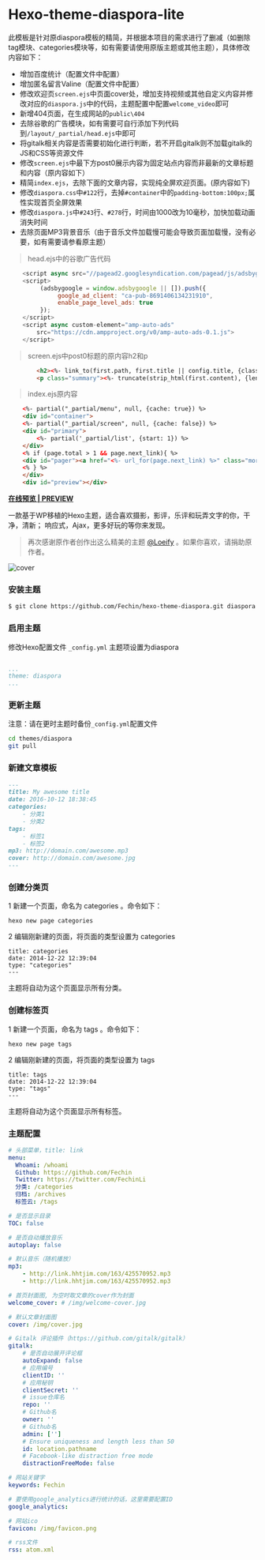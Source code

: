 # Hexo-theme-diaspora-lite

此模板是针对原diaspora模板的精简，并根据本项目的需求进行了删减（如删除tag模块、categories模块等，如有需要请使用原版主题或其他主题），具体修改内容如下：

- 增加百度统计（配置文件中配置）
- 增加匿名留言Valine（配置文件中配置）
- 修改欢迎页`screen.ejs`中页面cover处，增加支持视频或其他自定义内容并修改对应的`diaspora.js`中的代码，主题配置中配置`welcome_video`即可
- 新增404页面，在生成网站的`public\404`
- 去除谷歌的广告模块，如有需要可自行添加下列代码到`/layout/_partial/head.ejs`中即可
- 将gitalk相关内容是否需要初始化进行判断，若不开启gitalk则不加载gitalk的JS和CSS等资源文件
- 修改`screen.ejs`中最下方post0展示内容为固定站点内容而非最新的文章标题和内容（原内容如下）
- 精简`index.ejs`，去除下面的文章内容，实现纯全屏欢迎页面。(原内容如下)
- 修改`diaspora.css`中`#122`行，去掉`#container`中的`padding-bottom:100px;`属性实现首页全屏效果
- 修改`diaspora.js`中`#243`行、`#278`行，时间由1000改为10毫秒，加快加载动画消失时间
- 去除页面MP3背景音乐（由于音乐文件加载慢可能会导致页面加载慢，没有必要，如有需要请参看原主题）

> head.ejs中的谷歌广告代码

```js
    <script async src="//pagead2.googlesyndication.com/pagead/js/adsbygoogle.js"></script>
    <script>
         (adsbygoogle = window.adsbygoogle || []).push({
              google_ad_client: "ca-pub-8691406134231910",
              enable_page_level_ads: true
         });
    </script>
    <script async custom-element="amp-auto-ads"
        src="https://cdn.ampproject.org/v0/amp-auto-ads-0.1.js">
    </script>
```

> screen.ejs中post0标题的原内容h2和p

```html
        <h2><%- link_to(first.path, first.title || config.title, {class: "posttitle"}) %></h2>
        <p class="summary"><%- truncate(strip_html(first.content), {length: 60, omission: '...'}) %></p>
```

> index.ejs原内容

```html
    <%- partial("_partial/menu", null, {cache: true}) %>
    <div id="container">
    <%- partial("_partial/screen", null, {cache: false}) %>
    <div id="primary">
        <%- partial('_partial/list', {start: 1}) %>
    </div>
    <% if (page.total > 1 && page.next_link){ %>
    <div id="pager"><a href="<%- url_for(page.next_link) %>" class="more">加载更多</a></div>
    <% } %>
    </div>
    <div id="preview"></div>
```


**[在线预览 | PREVIEW ](http://fech.in)**

一款基于WP移植的Hexo主题，适合喜欢摄影，影评，乐评和玩弄文字的你，干净，清新； 响应式，Ajax，更多好玩的等你来发现。 

> 再次感谢原作者创作出这么精美的主题 [@Loeify](https://github.com/LoeiFy/Diaspora) 。如果你喜欢，请捐助原作者。

![cover](https://fech.in/static/images/Diaspora.jpg)


### 安装主题

``` bash
$ git clone https://github.com/Fechin/hexo-theme-diaspora.git diaspora
```


### 启用主题

修改Hexo配置文件 `_config.yml` 主题项设置为diaspora


``` yaml

...
theme: diaspora
...
```
### 更新主题

注意：请在更时主题时备份`_config.yml`配置文件

``` bash
cd themes/diaspora
git pull
```


### 新建文章模板

``` markdown
---
title: My awesome title
date: 2016-10-12 18:38:45
categories: 
    - 分类1
    - 分类2
tags: 
    - 标签1
    - 标签2
mp3: http://domain.com/awesome.mp3
cover: http://domain.com/awesome.jpg
---
```

### 创建分类页
1 新建一个页面，命名为 categories 。命令如下：
```
hexo new page categories
```
2 编辑刚新建的页面，将页面的类型设置为 categories
```
title: categories
date: 2014-12-22 12:39:04
type: "categories"
---
```
主题将自动为这个页面显示所有分类。

### 创建标签页
1 新建一个页面，命名为 tags 。命令如下：
```
hexo new page tags
```
2 编辑刚新建的页面，将页面的类型设置为 tags
```
title: tags
date: 2014-12-22 12:39:04
type: "tags"
---
```
主题将自动为这个页面显示所有标签。


### 主题配置
```yml
# 头部菜单，title: link
menu:
  Whoami: /whoami
  Github: https://github.com/Fechin
  Twitter: https://twitter.com/FechinLi
  分类: /categories
  归档: /archives
  标签云: /tags

# 是否显示目录
TOC: false

# 是否自动播放音乐
autoplay: false

# 默认音乐（随机播放）
mp3: 
    - http://link.hhtjim.com/163/425570952.mp3
    - http://link.hhtjim.com/163/425570952.mp3

# 首页封面图, 为空时取文章的cover作为封面
welcome_cover: # /img/welcome-cover.jpg

# 默认文章封面图
cover: /img/cover.jpg

# Gitalk 评论插件（https://github.com/gitalk/gitalk）
gitalk:
    # 是否自动展开评论框
    autoExpand: false
    # 应用编号
    clientID: ''
    # 应用秘钥
    clientSecret: ''
    # issue仓库名
    repo: ''
    # Github名
    owner: ''
    # Github名
    admin: ['']
    # Ensure uniqueness and length less than 50
    id: location.pathname
    # Facebook-like distraction free mode
    distractionFreeMode: false

# 网站关键字
keywords: Fechin

# 要使用google_analytics进行统计的话，这里需要配置ID
google_analytics: 

# 网站ico
favicon: /img/favicon.png

# rss文件
rss: atom.xml
```


